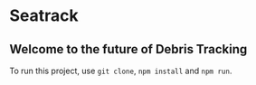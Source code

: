 # Seatrack
## Welcome to the future of Debris Tracking

To run this project, use `git clone`, `npm install` and `npm run`. 